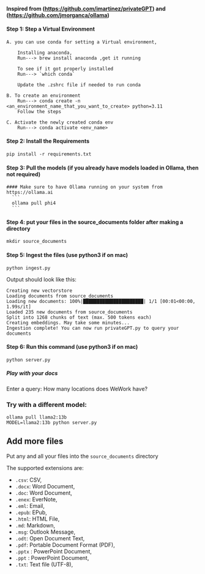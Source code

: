 #### Inspired from (https://github.com/imartinez/privateGPT) and (https://github.com/jmorganca/ollama)

#### Step 1: Step a Virtual Environment
```
A. you can use conda for setting a Virtual environment,

    Installing anaconda,
    Run---> brew install anaconda ,get it running

    To see if it got properly installed
    Run---> `which conda`

    Update the .zshrc file if needed to run conda

B. To create an environment
    Run---> conda create -n <an_environment_name_that_you_want_to_create> python=3.11
    Follow the steps

C. Activate the newly created conda env
    Run---> conda activate <env_name>

```

#### Step 2: Install the Requirements
```
pip install -r requirements.txt
```

#### Step 3: Pull the models (if you already have models loaded in Ollama, then not required)
    #### Make sure to have Ollama running on your system from https://ollama.ai
      ```
      ollama pull phi4
      ```

#### Step 4: put your files in the source_documents folder after making a directory
```
mkdir source_documents
```

#### Step 5: Ingest the files (use python3 if on mac)
```
python ingest.py
```

Output should look like this:
```shell
Creating new vectorstore
Loading documents from source_documents
Loading new documents: 100%|██████████████████████| 1/1 [00:01<00:00,  1.99s/it]
Loaded 235 new documents from source_documents
Split into 1268 chunks of text (max. 500 tokens each)
Creating embeddings. May take some minutes...
Ingestion complete! You can now run privateGPT.py to query your documents
```

#### Step 6: Run this command (use python3 if on mac)
```
python server.py
```

##### Play with your docs
Enter a query: How many locations does WeWork have?


### Try with a different model:
```
ollama pull llama2:13b
MODEL=llama2:13b python server.py
```

## Add more files

Put any and all your files into the `source_documents` directory

The supported extensions are:

- `.csv`: CSV,
- `.docx`: Word Document,
- `.doc`: Word Document,
- `.enex`: EverNote,
- `.eml`: Email,
- `.epub`: EPub,
- `.html`: HTML File,
- `.md`: Markdown,
- `.msg`: Outlook Message,
- `.odt`: Open Document Text,
- `.pdf`: Portable Document Format (PDF),
- `.pptx` : PowerPoint Document,
- `.ppt` : PowerPoint Document,
- `.txt`: Text file (UTF-8),
